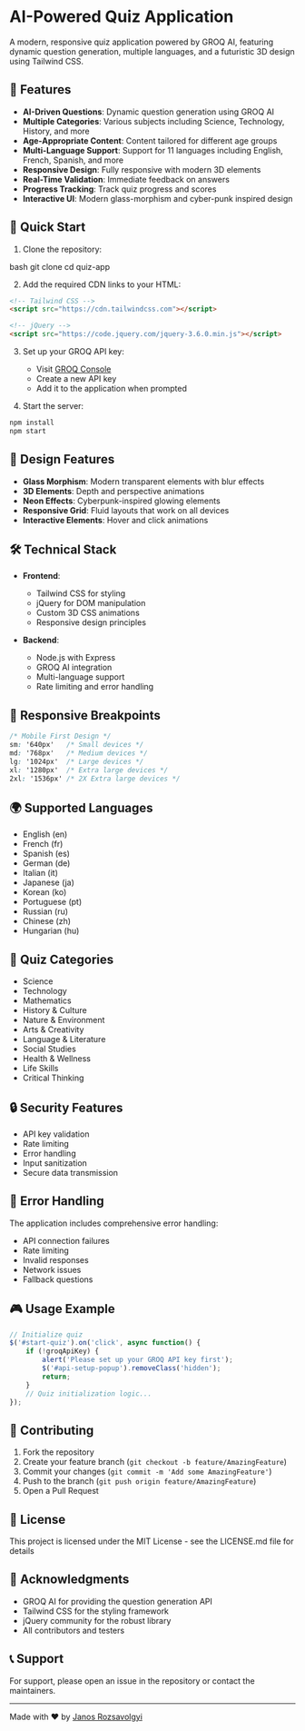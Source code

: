 # AI-Powered Quiz Application

A modern, responsive quiz application powered by GROQ AI, featuring dynamic question generation, multiple languages, and a futuristic 3D design using Tailwind CSS.

## 🌟 Features

- **AI-Driven Questions**: Dynamic question generation using GROQ AI
- **Multiple Categories**: Various subjects including Science, Technology, History, and more
- **Age-Appropriate Content**: Content tailored for different age groups
- **Multi-Language Support**: Support for 11 languages including English, French, Spanish, and more
- **Responsive Design**: Fully responsive with modern 3D elements
- **Real-Time Validation**: Immediate feedback on answers
- **Progress Tracking**: Track quiz progress and scores
- **Interactive UI**: Modern glass-morphism and cyber-punk inspired design

## 🚀 Quick Start

1. Clone the repository:

bash
git clone <repository-url>
cd quiz-app

2. Add the required CDN links to your HTML:

```html
<!-- Tailwind CSS -->
<script src="https://cdn.tailwindcss.com"></script>

<!-- jQuery -->
<script src="https://code.jquery.com/jquery-3.6.0.min.js"></script>
```

3. Set up your GROQ API key:
   - Visit [GROQ Console](https://console.groq.com/keys)
   - Create a new API key
   - Add it to the application when prompted

4. Start the server:

```bash
npm install
npm start
```

## 🎨 Design Features

- **Glass Morphism**: Modern transparent elements with blur effects
- **3D Elements**: Depth and perspective animations
- **Neon Effects**: Cyberpunk-inspired glowing elements
- **Responsive Grid**: Fluid layouts that work on all devices
- **Interactive Elements**: Hover and click animations

## 🛠️ Technical Stack

- **Frontend**:
  - Tailwind CSS for styling
  - jQuery for DOM manipulation
  - Custom 3D CSS animations
  - Responsive design principles

- **Backend**:
  - Node.js with Express
  - GROQ AI integration
  - Multi-language support
  - Rate limiting and error handling

## 📱 Responsive Breakpoints

```css
/* Mobile First Design */
sm: '640px'   /* Small devices */
md: '768px'   /* Medium devices */
lg: '1024px'  /* Large devices */
xl: '1280px'  /* Extra large devices */
2xl: '1536px' /* 2X Extra large devices */
```

## 🌍 Supported Languages

- English (en)
- French (fr)
- Spanish (es)
- German (de)
- Italian (it)
- Japanese (ja)
- Korean (ko)
- Portuguese (pt)
- Russian (ru)
- Chinese (zh)
- Hungarian (hu)

## 🎯 Quiz Categories

- Science
- Technology
- Mathematics
- History & Culture
- Nature & Environment
- Arts & Creativity
- Language & Literature
- Social Studies
- Health & Wellness
- Life Skills
- Critical Thinking

## 🔒 Security Features

- API key validation
- Rate limiting
- Error handling
- Input sanitization
- Secure data transmission

## 🚧 Error Handling

The application includes comprehensive error handling:
- API connection failures
- Rate limiting
- Invalid responses
- Network issues
- Fallback questions

## 🎮 Usage Example

```javascript
// Initialize quiz
$('#start-quiz').on('click', async function() {
    if (!groqApiKey) {
        alert('Please set up your GROQ API key first');
        $('#api-setup-popup').removeClass('hidden');
        return;
    }
    // Quiz initialization logic...
});
```

## 📝 Contributing

1. Fork the repository
2. Create your feature branch (`git checkout -b feature/AmazingFeature`)
3. Commit your changes (`git commit -m 'Add some AmazingFeature'`)
4. Push to the branch (`git push origin feature/AmazingFeature`)
5. Open a Pull Request

## 📄 License

This project is licensed under the MIT License - see the LICENSE.md file for details

## 🙏 Acknowledgments

- GROQ AI for providing the question generation API
- Tailwind CSS for the styling framework
- jQuery community for the robust library
- All contributors and testers

## 📞 Support

For support, please open an issue in the repository or contact the maintainers.

---

Made with ❤️ by [Janos Rozsavolgyi](https://github.com/arlinamid)